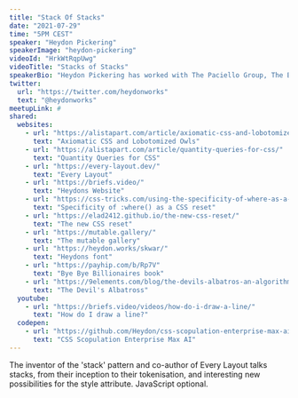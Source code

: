 ```yaml
---
title: "Stack Of Stacks"
date: "2021-07-29"
time: "5PM CEST"
speaker: "Heydon Pickering"
speakerImage: "heydon-pickering"
videoId: "HrkWtRqpUwg"
videoTitle: "Stacks of Stacks"
speakerBio: "Heydon Pickering has worked with The Paciello Group, The BBC, Smashing Magazine, and Bulb Energy as a designer, engineer, writer, editor, and illustrator. He was shortlisted for Designer Of The Year in The Net Awards. Heydon previously wrote Inclusive Design Patterns which sold over 10,000 copies. Proceeds from this title were donated to the ACLU and The Democratic Socialists Of America, to help these organizations fight fascism and create a more inclusive society."
twitter:
  url: "https://twitter.com/heydonworks"
  text: "@heydonworks"
meetupLink: #
shared:
  websites:
    - url: "https://alistapart.com/article/axiomatic-css-and-lobotomized-owls/"
      text: "Axiomatic CSS and Lobotomized Owls"
    - url: "https://alistapart.com/article/quantity-queries-for-css/"
      text: "Quantity Queries for CSS"
    - url: "https://every-layout.dev/"
      text: "Every Layout"
    - url: "https://briefs.video/"
      text: "Heydons Website"
    - url: "https://css-tricks.com/using-the-specificity-of-where-as-a-css-reset/"
      text: "Specificity of :where() as a CSS reset"
    - url: "https://elad2412.github.io/the-new-css-reset/"
      text: "The new CSS reset"
    - url: "https://mutable.gallery/"
      text: "The mutable gallery"
    - url: "https://heydon.works/skwar/"
      text: "Heydons font"
    - url: "https://payhip.com/b/Rp7V"
      text: "Bye Bye Billionaires book"
    - url: "https://9elements.com/blog/the-devils-albatros-an-algorithmic-layout-technique/"
      text: "The Devil's Albatross"
  youtube:
    - url: "https://briefs.video/videos/how-do-i-draw-a-line/"
      text: "How do I draw a line?"
  codepen:
    - url: "https://github.com/Heydon/css-scopulation-enterprise-max-ai"
      text: "CSS Scopulation Enterprise Max AI"
---
```


The inventor of the 'stack' pattern and co-author of Every Layout talks stacks, from their inception to their tokenisation, and interesting new possibilities for the style attribute. JavaScript optional.

